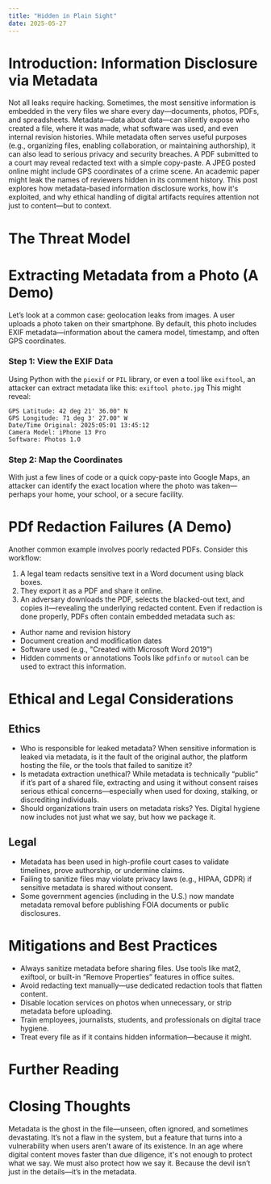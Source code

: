 ```yaml
---
title: "Hidden in Plain Sight"
date: 2025-05-27
---
```

# Introduction: Information Disclosure via Metadata
Not all leaks require hacking. Sometimes, the most sensitive information is embedded in the very files we share every day—documents, photos, PDFs, and spreadsheets. Metadata—data about data—can silently expose who created a file, where it was made, what software was used, and even internal revision histories.
While metadata often serves useful purposes (e.g., organizing files, enabling collaboration, or maintaining authorship), it can also lead to serious privacy and security breaches. A PDF submitted to a court may reveal redacted text with a simple copy-paste. A JPEG posted online might include GPS coordinates of a crime scene. An academic paper might leak the names of reviewers hidden in its comment history.
This post explores how metadata-based information disclosure works, how it's exploited, and why ethical handling of digital artifacts requires attention not just to content—but to context.

# The Threat Model

# Extracting Metadata from a Photo (A Demo)
Let’s look at a common case: geolocation leaks from images.
A user uploads a photo taken on their smartphone. By default, this photo includes EXIF metadata—information about the camera model, timestamp, and often GPS coordinates.
### Step 1: View the EXIF Data
Using Python with the ``piexif`` or ``PIL`` library, or even a tool like ``exiftool``, an attacker can extract metadata like this:
``exiftool photo.jpg``
This might reveal:
```
GPS Latitude: 42 deg 21' 36.00" N
GPS Longitude: 71 deg 3' 27.00" W
Date/Time Original: 2025:05:01 13:45:12
Camera Model: iPhone 13 Pro
Software: Photos 1.0
```
### Step 2: Map the Coordinates
With just a few lines of code or a quick copy-paste into Google Maps, an attacker can identify the exact location where the photo was taken—perhaps your home, your school, or a secure facility.

# PDf Redaction Failures (A Demo)
Another common example involves poorly redacted PDFs.
Consider this workflow:
1. A legal team redacts sensitive text in a Word document using black boxes.
2. They export it as a PDF and share it online.
3. An adversary downloads the PDF, selects the blacked-out text, and copies it—revealing the underlying redacted content.
Even if redaction is done properly, PDFs often contain embedded metadata such as:
- Author name and revision history
- Document creation and modification dates
- Software used (e.g., "Created with Microsoft Word 2019")
- Hidden comments or annotations
Tools like ``pdfinfo`` or ``mutool`` can be used to extract this information.

# Ethical and Legal Considerations
## Ethics
- Who is responsible for leaked metadata? When sensitive information is leaked via metadata, is it the fault of the original author, the platform hosting the file, or the tools that failed to sanitize it?
- Is metadata extraction unethical? While metadata is technically “public” if it’s part of a shared file, extracting and using it without consent raises serious ethical concerns—especially when used for doxing, stalking, or discrediting individuals.
- Should organizations train users on metadata risks? Yes. Digital hygiene now includes not just what we say, but how we package it.
  
## Legal
- Metadata has been used in high-profile court cases to validate timelines, prove authorship, or undermine claims.
- Failing to sanitize files may violate privacy laws (e.g., HIPAA, GDPR) if sensitive metadata is shared without consent.
- Some government agencies (including in the U.S.) now mandate metadata removal before publishing FOIA documents or public disclosures.

# Mitigations and Best Practices
- Always sanitize metadata before sharing files. Use tools like mat2, exiftool, or built-in “Remove Properties” features in office suites.
- Avoid redacting text manually—use dedicated redaction tools that flatten content.
- Disable location services on photos when unnecessary, or strip metadata before uploading.
- Train employees, journalists, students, and professionals on digital trace hygiene.
- Treat every file as if it contains hidden information—because it might.

# Further Reading

# Closing Thoughts
Metadata is the ghost in the file—unseen, often ignored, and sometimes devastating. It’s not a flaw in the system, but a feature that turns into a vulnerability when users aren't aware of its existence.
In an age where digital content moves faster than due diligence, it's not enough to protect what we say. We must also protect how we say it. Because the devil isn’t just in the details—it’s in the metadata.

